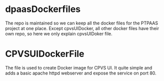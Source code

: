 # dpaasDockerfiles
The repo is maintained so we can keep all the docker files for the PTPAAS project at one place. Except cpvsUIDocker, all other docker files have their own repo, so here we only explain cpvsUIDoker file.

# CPVSUIDockerFile

The file is used to create Docker image for CPVS UI. It quite simple and adds a basic apache httpd webserver and expose the service on port 80. 
